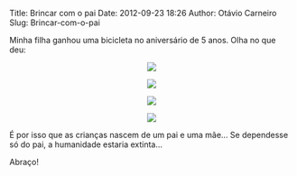 Title: Brincar com o pai
Date: 2012-09-23 18:26
Author: Otávio Carneiro
Slug: Brincar-com-o-pai

Minha filha ganhou uma bicicleta no aniversário de 5 anos. Olha no que
deu:

<div class="separator" style="clear: both; text-align: center;">

[![](http://2.bp.blogspot.com/-9ojgUFwsrxg/UF-2JqHaggI/AAAAAAAABBo/KGUTnK1jUyw/s320/1_Descendo.png)](http://2.bp.blogspot.com/-9ojgUFwsrxg/UF-2JqHaggI/AAAAAAAABBo/KGUTnK1jUyw/s1600/1_Descendo.png)

</div>

<div class="separator" style="clear: both; text-align: center;">

[![](http://4.bp.blogspot.com/-pK1F0f-mJCQ/UF-2KMam3VI/AAAAAAAABBw/3_8ZNzpsqQs/s320/2_Caindo.png)](http://4.bp.blogspot.com/-pK1F0f-mJCQ/UF-2KMam3VI/AAAAAAAABBw/3_8ZNzpsqQs/s1600/2_Caindo.png)

</div>

<div class="separator" style="clear: both; text-align: center;">

[![](http://1.bp.blogspot.com/-9koAMPQsHa8/UF-2KgeiPGI/AAAAAAAABB4/v9bte1AMZW4/s320/3_Machucou.png)](http://1.bp.blogspot.com/-9koAMPQsHa8/UF-2KgeiPGI/AAAAAAAABB4/v9bte1AMZW4/s1600/3_Machucou.png)

</div>

<div class="separator" style="clear: both; text-align: center;">

[![](http://2.bp.blogspot.com/-EQH_rSGJsbA/UF-2LL5vjLI/AAAAAAAABCA/hfwpHJR0F3U/s320/4_De_novo.png)](http://2.bp.blogspot.com/-EQH_rSGJsbA/UF-2LL5vjLI/AAAAAAAABCA/hfwpHJR0F3U/s1600/4_De_novo.png)

</div>

É por isso que as crianças nascem de um pai e uma mãe... Se dependesse
só do pai, a humanidade estaria extinta...

Abraço!

<div>

</div>

